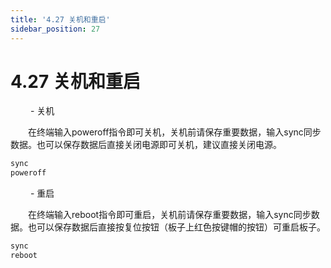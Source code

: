 ```yaml
---
title: '4.27 关机和重启'
sidebar_position: 27
---
```


# 4.27 关机和重启

&emsp;&emsp; - 关机

&emsp;&emsp;在终端输入poweroff指令即可关机，关机前请保存重要数据，输入sync同步数据。也可以保存数据后直接关闭电源即可关机，建议直接关闭电源。

```c#
sync
poweroff
```

&emsp;&emsp; - 重启

&emsp;&emsp;在终端输入reboot指令即可重启，关机前请保存重要数据，输入sync同步数据。也可以保存数据后直接按复位按钮（板子上红色按键帽的按钮）可重启板子。

```c#
sync
reboot
```



